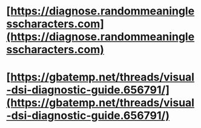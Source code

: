 # [https://diagnose.randommeaninglesscharacters.com](https://diagnose.randommeaninglesscharacters.com)
# [https://gbatemp.net/threads/visual-dsi-diagnostic-guide.656791/](https://gbatemp.net/threads/visual-dsi-diagnostic-guide.656791/)
